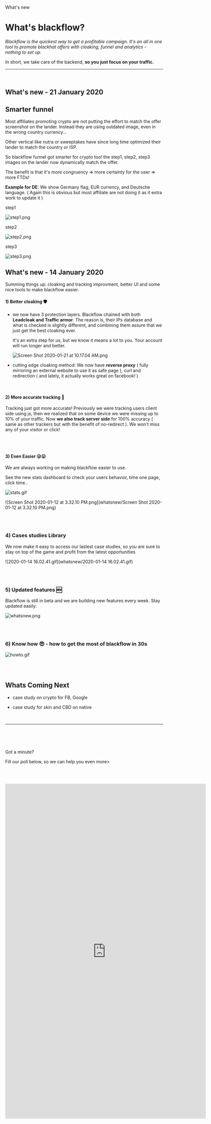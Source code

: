 What's new

# What's blackflow?

*Blackflow is the quickest way to get a profitable campaign. It's an all in one tool to promote blackhat offers with cloaking, funnel and analytics - nothing to set up.*

In short, we take care of the backend, **so you just focus on your traffic.**

____

<br>

## What's new - 21 January 2020

## Smarter funnel

Most affiliates promoting crypto are not putting the effort to match the offer screenshot on the lander. Instead they are using outdated image, even in the wrong country currency...

Other vertical like nutra or sweeptakes have since long time optimized their lander to match the country or ISP.

So blackflow funnel got smarter for crypto too! the step1, step2, step3 images on the lander now dynamically match the offer. 

The benefit is that it's more congruency => more certainty for the user => more FTDs!

**Example for DE**: We show Germany flag, EUR currency, and Deutsche language. ( Again this is obvious but most affiliate are not doing it as it extra work to update it ) 

step1

![step1.png](https://raw.githubusercontent.com/blackhatflow/storage/master/2020/01/18-18-50-38-step1.png)

step2

![step2.png](https://raw.githubusercontent.com/blackhatflow/storage/master/2020/01/18-18-50-43-step2.png)

step3

![step3.png](https://raw.githubusercontent.com/blackhatflow/storage/master/2020/01/18-18-50-47-step3.png)

## What's new - 14 January 2020

Summing things up: cloaking and tracking improvment, better UI and some nice tools to make blackflow easier.

#### 1) Better cloaking 🛡

- we now have 3 protection layers. Blackflow chained with both **Leadcloak and Traffic armor**. The reason is, their IPs database and what is checked is slightly different, and combining them assure that we just get the best cloaking ever.
  
  It's an extra step for us, but we know it means a lot to you. Your account will run longer and better.
  
  ![Screen Shot 2020-01-21 at 10.17.04 AM.png](https://raw.githubusercontent.com/blackhatflow/storage/master/2020/01/21-10-17-40-Screen%20Shot%202020-01-21%20at%2010.17.04%20AM.png)

- cutting edge cloaking method: We now have **reverse proxy** (  fully mirroring an external website to use it as safe page ), curl and redirection ( and lately, it actually works great on facebook! )

<br>

#### 2) More accurate tracking 🔗

Tracking just got more accurate! Previously we were tracking users client side using js, then we realized that on some device we were missing up to 10% of your traffic. Now **we also track server side** for 100% accuracy ( same as other trackers but with the benefit of no-redirect ). We won't miss any of your visitor or click! 

<br><br>

#### 3) Even Easier 😛😛

We are always working on making blackflow easier to use. 

See the new stats dashboard to check your users behavior, time one page, click time..

![stats.gif](whatsnew/stats.gif)

![Screen Shot 2020-01-12 at 3.32.10 PM.png](whatsnew/Screen Shot 2020-01-12 at 3.32.10 PM.png)

<br><br>

### 4) Cases studies Library

We now make it easy to access our lastest case studies,  so you are sure to stay on top of the game and profit from the latest opportunities

![2020-01-14 16.02.41.gif](whatsnew/2020-01-14 16.02.41.gif)

<br><br>

### 5) Updated features 🆕

Blackflow is still in beta and we are building new features every week. Stay updated easily:

![whatsnew.png](whatsnew/whatsnew.png)

<br><br>

### 6) Know how 😎 - how to get the most of blackflow in 30s

![howto.gif](whatsnew/howto.gif)

## 

<br>

## Whats Coming Next

- case study on crypto for FB, Google

- case study for skin and CBD on native
  
  <br>

____

<br><br><br>

Got a minute?

 Fill our poll below, so we can help you even more>

<br><br>

<iframe src="https://docs.google.com/forms/d/e/1FAIpQLSfLMo_1KjNKLT4ZfYUFqKi5ZdJWI-MDgwhYDbVDM8EVC2kERQ/viewform?embedded=true" width="640" height="1065" frameborder="0" marginheight="0" marginwidth="0">Loading…</iframe>
